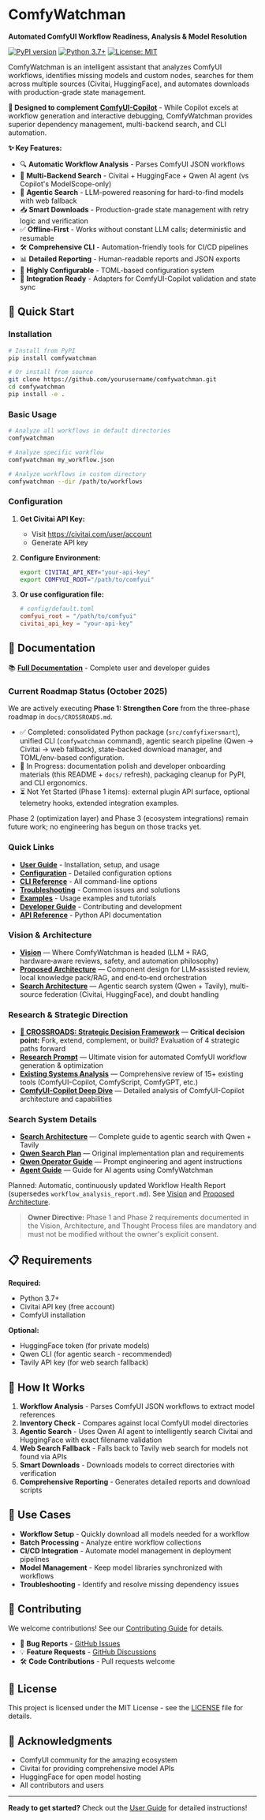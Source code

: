 # ComfyWatchman

**Automated ComfyUI Workflow Readiness, Analysis & Model Resolution**

[![PyPI version](https://badge.fury.io/py/comfywatchman.svg)](https://pypi.org/project/comfywatchman/)
[![Python 3.7+](https://img.shields.io/badge/python-3.7+-blue.svg)](https://www.python.org/downloads/)
[![License: MIT](https://img.shields.io/badge/License-MIT-yellow.svg)](https://opensource.org/licenses/MIT)

ComfyWatchman is an intelligent assistant that analyzes ComfyUI workflows, identifies missing models and custom nodes, searches for them across multiple sources (Civitai, HuggingFace), and automates downloads with production-grade state management.

**🔗 Designed to complement [ComfyUI-Copilot](https://github.com/AIDC-AI/ComfyUI-Copilot)** - While Copilot excels at workflow generation and interactive debugging, ComfyWatchman provides superior dependency management, multi-backend search, and CLI automation.

**✨ Key Features:**
- 🔍 **Automatic Workflow Analysis** - Parses ComfyUI JSON workflows
- 🔎 **Multi-Backend Search** - Civitai + HuggingFace + Qwen AI agent (vs Copilot's ModelScope-only)
- 🤖 **Agentic Search** - LLM-powered reasoning for hard-to-find models with web fallback
- 📥 **Smart Downloads** - Production-grade state management with retry logic and verification
- ✅ **Offline-First** - Works without constant LLM calls; deterministic and resumable
- 🛠️ **Comprehensive CLI** - Automation-friendly tools for CI/CD pipelines
- 📊 **Detailed Reporting** - Human-readable reports and JSON exports
- 🔧 **Highly Configurable** - TOML-based configuration system
- 🔌 **Integration Ready** - Adapters for ComfyUI-Copilot validation and state sync

## 🚀 Quick Start

### Installation

```bash
# Install from PyPI
pip install comfywatchman

# Or install from source
git clone https://github.com/yourusername/comfywatchman.git
cd comfywatchman
pip install -e .
```

### Basic Usage

```bash
# Analyze all workflows in default directories
comfywatchman

# Analyze specific workflow
comfywatchman my_workflow.json

# Analyze workflows in custom directory
comfywatchman --dir /path/to/workflows
```

### Configuration

1. **Get Civitai API Key:**
   - Visit https://civitai.com/user/account
   - Generate API key

2. **Configure Environment:**
   ```bash
   export CIVITAI_API_KEY="your-api-key"
   export COMFYUI_ROOT="/path/to/comfyui"
   ```

3. **Or use configuration file:**
   ```toml
   # config/default.toml
   comfyui_root = "/path/to/comfyui"
   civitai_api_key = "your-api-key"
   ```

## 📖 Documentation

📚 **[Full Documentation](docs/README.md)** - Complete user and developer guides

### Current Roadmap Status (October 2025)

We are actively executing **Phase 1: Strengthen Core** from the three-phase roadmap in `docs/CROSSROADS.md`.

- ✅ Completed: consolidated Python package (`src/comfyfixersmart`), unified CLI (`comfywatchman` command), agentic search pipeline (Qwen → Civitai → web fallback), state-backed download manager, and TOML/env-based configuration.
- 🔄 In Progress: documentation polish and developer onboarding materials (this README + `docs/` refresh), packaging cleanup for PyPI, and CLI ergonomics.
- ⏳ Not Yet Started (Phase 1 items): external plugin API surface, optional telemetry hooks, extended integration examples.

Phase 2 (optimization layer) and Phase 3 (ecosystem integrations) remain future work; no engineering has begun on those tracks yet.

### Quick Links

- **[User Guide](docs/user/user-guide.md)** - Installation, setup, and usage
- **[Configuration](docs/user/configuration.md)** - Detailed configuration options
- **[CLI Reference](docs/user/cli-reference.md)** - All command-line options
- **[Troubleshooting](docs/user/troubleshooting.md)** - Common issues and solutions
- **[Examples](docs/user/examples.md)** - Usage examples and tutorials
- **[Developer Guide](docs/developer/developer-guide.md)** - Contributing and development
- **[API Reference](docs/developer/api-reference.md)** - Python API documentation

### Vision & Architecture

- **[Vision](docs/vision.md)** — Where ComfyWatchman is headed (LLM + RAG, hardware‑aware reviews, safety, and automation philosophy)
- **[Proposed Architecture](docs/architecture.md)** — Component design for LLM‑assisted review, local knowledge pack/RAG, and end‑to‑end orchestration
- **[Search Architecture](docs/SEARCH_ARCHITECTURE.md)** — Agentic search system (Qwen + Tavily), multi-source federation (Civitai, HuggingFace), and doubt handling

### Research & Strategic Direction

- **[🔀 CROSSROADS: Strategic Decision Framework](docs/CROSSROADS.md)** — **Critical decision point:** Fork, extend, complement, or build? Evaluation of 4 strategic paths forward
- **[Research Prompt](docs/research/RESEARCH_PROMPT.md)** — Ultimate vision for automated ComfyUI workflow generation & optimization
- **[Existing Systems Analysis](docs/research/EXISTING_SYSTEMS.md)** — Comprehensive review of 15+ existing tools (ComfyUI-Copilot, ComfyScript, ComfyGPT, etc.)
- **[ComfyUI-Copilot Deep Dive](docs/research/ComfyUI-Copilot-Research-Report.md)** — Detailed analysis of ComfyUI-Copilot architecture and capabilities

### Search System Details

- **[Search Architecture](docs/SEARCH_ARCHITECTURE.md)** — Complete guide to agentic search with Qwen + Tavily
- **[Qwen Search Plan](docs/planning/QWEN_SEARCH_IMPLEMENTATION_PLAN.md)** — Original implementation plan and requirements
- **[Qwen Operator Guide](docs/planning/QWEN_PROMPT.md)** — Prompt engineering and agent instructions
- **[Agent Guide](docs/planning/AGENT_GUIDE.md)** — Guide for AI agents using ComfyWatchman

Planned: Automatic, continuously updated Workflow Health Report (supersedes `workflow_analysis_report.md`). See [Vision](docs/vision.md) and [Proposed Architecture](docs/architecture.md).

> **Owner Directive:** Phase 1 and Phase 2 requirements documented in the Vision, Architecture, and Thought Process files are mandatory and must not be modified without the owner's explicit consent.

## 📋 Requirements

**Required:**

- Python 3.7+
- Civitai API key (free account)
- ComfyUI installation

**Optional:**

- HuggingFace token (for private models)
- Qwen CLI (for agentic search - recommended)
- Tavily API key (for web search fallback)

## 🔧 How It Works

1. **Workflow Analysis** - Parses ComfyUI JSON workflows to extract model references
2. **Inventory Check** - Compares against local ComfyUI model directories
3. **Agentic Search** - Uses Qwen AI agent to intelligently search Civitai and HuggingFace with exact filename validation
4. **Web Search Fallback** - Falls back to Tavily web search for models not found via APIs
5. **Smart Downloads** - Downloads models to correct directories with verification
6. **Comprehensive Reporting** - Generates detailed reports and download scripts

## 🎯 Use Cases

- **Workflow Setup** - Quickly download all models needed for a workflow
- **Batch Processing** - Analyze entire workflow collections
- **CI/CD Integration** - Automate model management in deployment pipelines
- **Model Management** - Keep model libraries synchronized with workflows
- **Troubleshooting** - Identify and resolve missing dependency issues

## 🤝 Contributing

We welcome contributions! See our [Contributing Guide](docs/CONTRIBUTING.md) for details.

- 🐛 **Bug Reports** - [GitHub Issues](https://github.com/yourusername/comfywatchman/issues)
- 💡 **Feature Requests** - [GitHub Discussions](https://github.com/yourusername/comfywatchman/discussions)
- 🛠️ **Code Contributions** - Pull requests welcome

## 📄 License

This project is licensed under the MIT License - see the [LICENSE](LICENSE) file for details.

## 🙏 Acknowledgments

- ComfyUI community for the amazing ecosystem
- Civitai for providing comprehensive model APIs
- HuggingFace for open model hosting
- All contributors and users

---

**Ready to get started?** Check out the [User Guide](docs/user/user-guide.md) for detailed instructions!
